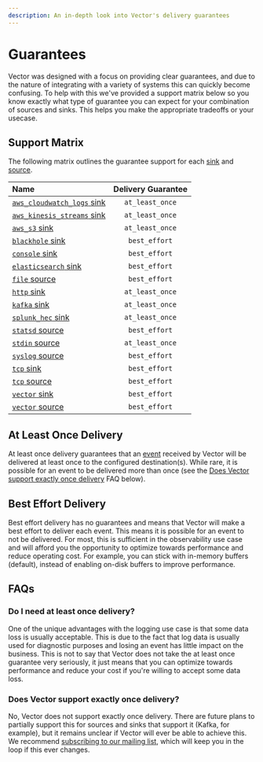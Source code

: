 ```yaml
---
description: An in-depth look into Vector's delivery guarantees
---
```


<!---
!!!WARNING!!!!

This file is autogenerated! Please do not manually edit this file.
Instead, please modify the contents of `scripts/config_schema.toml`.
-->


# Guarantees

Vector was designed with a focus on providing clear guarantees, and due to the nature of integrating with a variety of systems this can quickly become confusing. To help with this we've provided a support matrix below so you know exactly what type of guarantee you can expect for your combination of sources and sinks. This helps you make the appropriate tradeoffs or your usecase.

## Support Matrix

The following matrix outlines the guarantee support for each [sink](../usage/configuration/sinks/) and [source](../usage/configuration/sources/).


| Name | Delivery Guarantee |
| :--- | :----------------: |
| [`aws_cloudwatch_logs` sink][aws_cloudwatch_logs_sink] | `at_least_once` |
| [`aws_kinesis_streams` sink][aws_kinesis_streams_sink] | `at_least_once` |
| [`aws_s3` sink][aws_s3_sink] | `at_least_once` |
| [`blackhole` sink][blackhole_sink] | `best_effort` |
| [`console` sink][console_sink] | `best_effort` |
| [`elasticsearch` sink][elasticsearch_sink] | `best_effort` |
| [`file` source][file_source] | `best_effort` |
| [`http` sink][http_sink] | `at_least_once` |
| [`kafka` sink][kafka_sink] | `at_least_once` |
| [`splunk_hec` sink][splunk_hec_sink] | `at_least_once` |
| [`statsd` source][statsd_source] | `best_effort` |
| [`stdin` source][stdin_source] | `at_least_once` |
| [`syslog` source][syslog_source] | `best_effort` |
| [`tcp` sink][tcp_sink] | `best_effort` |
| [`tcp` source][tcp_source] | `best_effort` |
| [`vector` sink][vector_sink] | `best_effort` |
| [`vector` source][vector_source] | `best_effort` |

## At Least Once Delivery

At least once delivery guarantees that an [event](data-model.md#event) received by Vector will be delivered at least once to the configured destination(s). While rare, it is possible for an event to be delivered more than once (see the [Does Vector support exactly once delivery](#does-vector-support-exactly-once-delivery) FAQ below).

## Best Effort Delivery

Best effort delivery has no guarantees and means that Vector will make a best effort to deliver each event. This means it is possible for an event to not be delivered. For most, this is sufficient in the observability use case and will afford you the opportunity to optimize towards performance and reduce operating cost. For example, you can stick with in-memory buffers (default), instead of enabling on-disk buffers to improve performance.

## FAQs

### Do I need at least once delivery?

One of the unique advantages with the logging use case is that some data loss is usually acceptable. This is due to the fact that log data is usually used for diagnostic purposes and losing an event has little impact on the business. This is not to say that Vector does not take the at least once guarantee very seriously, it just means that you can optimize towards performance and reduce your cost if you're willing to accept some data loss.

### Does Vector support exactly once delivery?

No, Vector does not support exactly once delivery. There are future plans to partially support this for sources and sinks that support it (Kafka, for example), but it remains unclear if Vector will ever be able to achieve this. We recommend [subscribing to our mailing list](https://vectorproject.io), which will keep you in the loop if this ever changes.

[aws_cloudwatch_logs_sink]: "../../../usage/configuration/sinks/aws_cloudwatch_logs.md"
[aws_kinesis_streams_sink]: "../../../usage/configuration/sinks/aws_kinesis_streams.md"
[aws_s3_sink]: "../../../usage/configuration/sinks/aws_s3.md"
[blackhole_sink]: "../../../usage/configuration/sinks/blackhole.md"
[console_sink]: "../../../usage/configuration/sinks/console.md"
[elasticsearch_sink]: "../../../usage/configuration/sinks/elasticsearch.md"
[file_source]: "../../../usage/configuration/sources/file.md"
[http_sink]: "../../../usage/configuration/sinks/http.md"
[kafka_sink]: "../../../usage/configuration/sinks/kafka.md"
[splunk_hec_sink]: "../../../usage/configuration/sinks/splunk_hec.md"
[statsd_source]: "../../../usage/configuration/sources/statsd.md"
[stdin_source]: "../../../usage/configuration/sources/stdin.md"
[syslog_source]: "../../../usage/configuration/sources/syslog.md"
[tcp_sink]: "../../../usage/configuration/sinks/tcp.md"
[tcp_source]: "../../../usage/configuration/sources/tcp.md"
[vector_sink]: "../../../usage/configuration/sinks/vector.md"
[vector_source]: "../../../usage/configuration/sources/vector.md"

